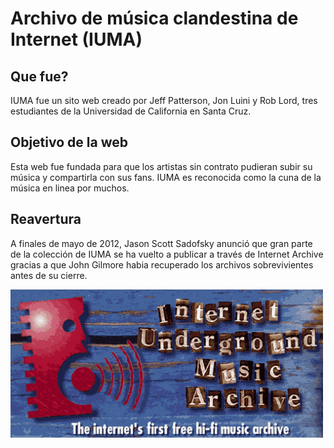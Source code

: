 
# Archivo de música clandestina de Internet (IUMA)

## Que fue? 
IUMA fue un sito web creado por Jeff Patterson, Jon Luini y Rob Lord, tres estudiantes de la Universidad de California en Santa Cruz.

## Objetivo de la web
Esta web fue fundada para que los artistas sin contrato pudieran subir su música y compartirla con sus fans. 
IUMA es reconocida como la cuna de la música en linea por muchos.

## Reavertura
A finales de  mayo de 2012, Jason Scott Sadofsky anunció que gran parte de la colección de IUMA se ha vuelto a publicar a través de Internet Archive  gracias a que John Gilmore habia recuperado los archivos sobrevivientes antes de su cierre. 
 
![IUMA](iuma.png)




